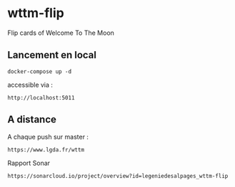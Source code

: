# wttm-flip
Flip cards of Welcome To The Moon

## Lancement en local
```
docker-compose up -d
```
accessible via :
```
http://localhost:5011
```
## A distance

A chaque push sur master :
```
https://www.lgda.fr/wttm
```
Rapport Sonar
```
https://sonarcloud.io/project/overview?id=legeniedesalpages_wttm-flip
```
